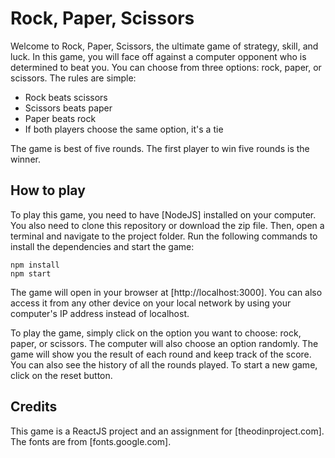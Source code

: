 # Rock, Paper, Scissors

Welcome to Rock, Paper, Scissors, the ultimate game of strategy, skill, and luck. In this game, you will face off against a computer opponent who is determined to beat you. You can choose from three options: rock, paper, or scissors. The rules are simple:

- Rock beats scissors
- Scissors beats paper
- Paper beats rock
- If both players choose the same option, it's a tie

The game is best of five rounds. The first player to win five rounds is the winner.

## How to play

To play this game, you need to have [NodeJS] installed on your computer. You also need to clone this repository or download the zip file. Then, open a terminal and navigate to the project folder. Run the following commands to install the dependencies and start the game:

```
npm install
npm start
```

The game will open in your browser at [http://localhost:3000]. You can also access it from any other device on your local network by using your computer's IP address instead of localhost.

To play the game, simply click on the option you want to choose: rock, paper, or scissors. The computer will also choose an option randomly. The game will show you the result of each round and keep track of the score. You can also see the history of all the rounds played. To start a new game, click on the reset button.

## Credits

This game is a ReactJS project and an assignment for [theodinproject.com]. The fonts are from [fonts.google.com].
